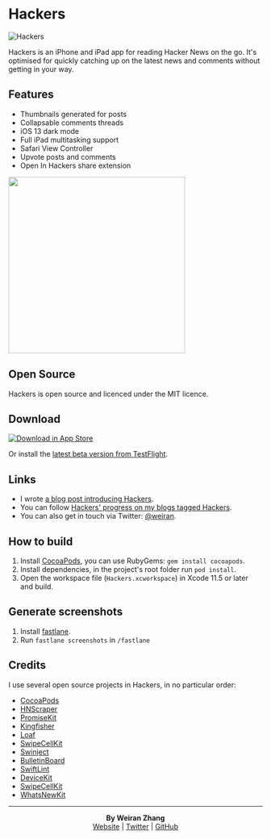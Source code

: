 # Hackers

![Hackers](https://github.com/weiran/Hackers/workflows/Hackers/badge.svg?branch=master)

Hackers is an iPhone and iPad app for reading Hacker News on the go. It's optimised for quickly catching up on the latest news and comments without getting in your way.

## Features

* Thumbnails generated for posts
* Collapsable comments threads
* iOS 13 dark mode
* Full iPad multitasking support
* Safari View Controller
* Upvote posts and comments
* Open In Hackers share extension

<img src="https://is5-ssl.mzstatic.com/image/thumb/Purple115/v4/14/98/59/149859fe-f4e3-0a12-d7fb-2d3383efdf45/mzl.ebnguksi.png/460x0w.jpg" width="350">

## Open Source

Hackers is open source and licenced under the MIT licence.

## Download

[![Download in App Store][3]][2] 

Or install the [latest beta version from TestFlight][4].

[2]: https://itunes.apple.com/gb/app/hackers-hacker-news-reading/id603503901?at=11l4G8&ct=github
[3]: http://i.imgur.com/oRdf2WM.png
[4]: https://testflight.apple.com/join/UDLeEQde

## Links

* I wrote [a blog post introducing Hackers](http://weiran.co/blog/2013/3/hackers-a-hacker-news-app-for-iphone). 
* You can follow [Hackers' progress on my blogs tagged Hackers](http://weiran.co/?tag=hackers).
* You can also get in touch via Twitter: [@weiran](https://twitter.com/weiran).

## How to build

1. Install [CocoaPods](https://cocoapods.org), you can use RubyGems: `gem install cocoapods`.
2. Install dependencies, in the project's root folder run `pod install`.
3. Open the workspace file (`Hackers.xcworkspace`) in Xcode 11.5 or later and build.

## Generate screenshots

1. Install [fastlane](https://fastlane.tools).
2. Run `fastlane screenshots` in `/fastlane`

## Credits

I use several open source projects in Hackers, in no particular order:

* [CocoaPods](https://github.com/CocoaPods/CocoaPods)
* [HNScraper](https://github.com/tsucres/HNScraper)
* [PromiseKit](https://github.com/mxcl/PromiseKit)
* [Kingfisher](https://github.com/onevcat/Kingfisher)
* [Loaf](https://github.com/schmidyy/Loaf)
* [SwipeCellKit](https://github.com/SwipeCellKit/SwipeCellKit)
* [Swinject](https://github.com/Swinject/Swinject)
* [BulletinBoard](https://github.com/alexaubry/BulletinBoard)
* [SwiftLint](https://github.com/realm/SwiftLint)
* [DeviceKit](https://github.com/devicekit/DeviceKit)
* [SwipeCellKit](https://github.com/SwipeCellKit/SwipeCellKit)
* [WhatsNewKit](https://github.com/SvenTiigi/WhatsNewKit)

---
<p align="center">
  <b>By Weiran Zhang</b><br>
  <a href="https://weiran.co">Website</a> |
  <a href="https://twitter.com/weiran">Twitter</a> |
  <a href="https://github.com/weiran">GitHub</a>
</p>
